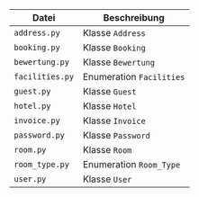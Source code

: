 | Datei              | Beschreibung                          |
|--------------------|---------------------------------------|
| `address.py`       | Klasse `Address`                       |
| `booking.py`       | Klasse `Booking`                       |
| `bewertung.py`     | Klasse `Bewertung`                     |
| `facilities.py`    | Enumeration `Facilities`               |
| `guest.py`         | Klasse `Guest`                         |
| `hotel.py`         | Klasse `Hotel`                         |
| `invoice.py`       | Klasse `Invoice`                       |
| `password.py`      | Klasse `Password`                      |
| `room.py`          | Klasse `Room`                          |
| `room_type.py`     | Enumeration `Room_Type`                |
| `user.py`          | Klasse `User`                          | 